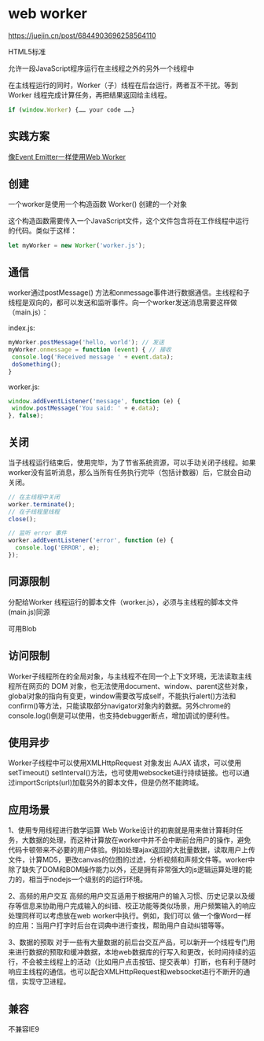 
# web worker

<https://juejin.cn/post/6844903696258564110>

HTML5标准

允许一段JavaScript程序运行在主线程之外的另外一个线程中

在主线程运行的同时，Worker（子）线程在后台运行，两者互不干扰。等到 Worker 线程完成计算任务，再把结果返回给主线程。

```js
if (window.Worker) {…… your code ……}
```

## 实践方案

[像Event Emitter一样使用Web Worker](https://juejin.cn/post/6844904029349216264)

## 创建

一个worker是使用一个构造函数 Worker() 创建的一个对象

这个构造函数需要传入一个JavaScript文件，这个文件包含将在工作线程中运行的代码。类似于这样：

```js
let myWorker = new Worker('worker.js');
```

## 通信

worker通过postMessage() 方法和onmessage事件进行数据通信。主线程和子线程是双向的，都可以发送和监听事件。向一个worker发送消息需要这样做（main.js）：

index.js:

```js
myWorker.postMessage('hello, world'); // 发送
myWorker.onmessage = function (event) { // 接收
 console.log('Received message ' + event.data);
 doSomething();
}
```

worker.js:

```js
window.addEventListener('message', function (e) {
 window.postMessage('You said: ' + e.data);
}, false);
```

## 关闭

当子线程运行结束后，使用完毕，为了节省系统资源，可以手动关闭子线程。如果worker没有监听消息，那么当所有任务执行完毕（包括计数器）后，它就会自动关闭。

```js
// 在主线程中关闭
worker.terminate();
// 在子线程里线程
close();

// 监听 error 事件
worker.addEventListener('error', function (e) {
  console.log('ERROR', e);
});

```

## 同源限制

分配给Worker 线程运行的脚本文件（worker.js），必须与主线程的脚本文件(main.js)同源

可用Blob

## 访问限制

Worker子线程所在的全局对象，与主线程不在同一个上下文环境，无法读取主线程所在网页的 DOM 对象，也无法使用document、window、parent这些对象，global对象的指向有变更，window需要改写成self，不能执行alert()方法和confirm()等方法，只能读取部分navigator对象内的数据。另外chrome的console.log()倒是可以使用，也支持debugger断点，增加调试的便利性。

## 使用异步

Worker子线程中可以使用XMLHttpRequest 对象发出 AJAX 请求，可以使用setTimeout() setInterval()方法，也可使用websocket进行持续链接。也可以通过importScripts(url)加载另外的脚本文件，但是仍然不能跨域。

## 应用场景

1、使用专用线程进行数学运算
Web Worke设计的初衷就是用来做计算耗时任务，大数据的处理，而这种计算放在worker中并不会中断前台用户的操作，避免代码卡顿带来不必要的用户体验。例如处理ajax返回的大批量数据，读取用户上传文件，计算MD5，更改canvas的位图的过滤，分析视频和声频文件等。worker中除了缺失了DOM和BOM操作能力以外，还是拥有非常强大的js逻辑运算处理的能力的，相当于nodejs一个级别的的运行环境。

2、高频的用户交互
高频的用户交互适用于根据用户的输入习惯、历史记录以及缓存等信息来协助用户完成输入的纠错、校正功能等类似场景，用户频繁输入的响应处理同样可以考虑放在web worker中执行。例如，我们可以 做一个像Word一样的应用：当用户打字时后台在词典中进行查找，帮助用户自动纠错等等。

3、数据的预取
对于一些有大量数据的前后台交互产品，可以新开一个线程专门用来进行数据的预取和缓冲数据，本地web数据库的行写入和更改，长时间持续的运行，不会被主线程上的活动（比如用户点击按钮、提交表单）打断，也有利于随时响应主线程的通信。也可以配合XMLHttpRequest和websocket进行不断开的通信，实现守卫进程。

## 兼容

不兼容IE9
